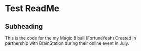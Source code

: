 # Test ReadMe
## Subheading
This is the code for the my Magic 8 ball (FortuneYeah)
Created in partnership with BrainStation during their online event in July. 
